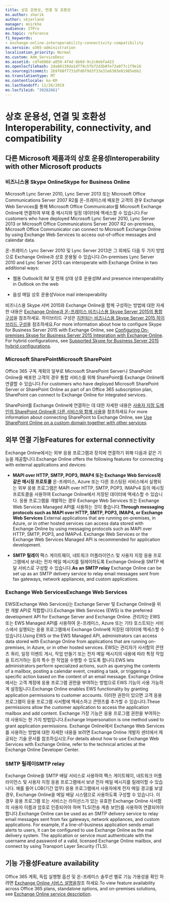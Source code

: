 ```yaml
---
title: 상호 운용성, 연결 및 호환성
ms.author: sharik
author: skjerland
manager: mnirkhe
audience: ITPro
ms.topic: reference
f1_keywords:
- exchange-online-interoperability-connectivity-compatibility
ms.service: o365-administration
localization_priority: Normal
ms.custom: Adm_ServiceDesc
ms.assetid: cdfe686d-a059-4f4d-bb8d-9c2c0ebfa423
ms.openlocfilehash: 2da88139da1d779c5fb72d3b8fe72a077c1f9e16
ms.sourcegitcommit: 2b9f68f7731dfd6f9d3f33e31e6303e81985ebb2
ms.translationtype: MT
ms.contentlocale: ko-KR
ms.lasthandoff: 11/26/2019
ms.locfileid: "39262661"
---
```

# <a name="interoperability-connectivity-and-compatibility"></a><span data-ttu-id="35b2c-102">상호 운용성, 연결 및 호환성</span><span class="sxs-lookup"><span data-stu-id="35b2c-102">Interoperability, connectivity, and compatibility</span></span>

## <a name="interoperability-with-other-microsoft-products"></a><span data-ttu-id="35b2c-103">다른 Microsoft 제품과의 상호 운용성</span><span class="sxs-lookup"><span data-stu-id="35b2c-103">Interoperability with other Microsoft products</span></span>

### <a name="skype-for-business-online"></a><span data-ttu-id="35b2c-104">비즈니스용 Skype Online</span><span class="sxs-lookup"><span data-stu-id="35b2c-104">Skype for Business Online</span></span>

<span data-ttu-id="35b2c-105">Microsoft Lync Server 2010, Lync Server 2013 또는 Microsoft Office Communications Server 2007 R2를 온-프레미스에 배포한 고객의 경우 Exchange Web Services를 통해 Microsoft Office Communicator를 Microsoft Exchange Online에 연결하여 부재 중 메시지와 일정 데이터에 액세스할 수 있습니다.</span><span class="sxs-lookup"><span data-stu-id="35b2c-105">For customers who have deployed Microsoft Lync Server 2010, Lync Server 2013 or Microsoft Office Communications Server 2007 R2 on-premises, Microsoft Office Communicator can connect to Microsoft Exchange Online by using Exchange Web Services to access out-of-office messages and calendar data.</span></span>
  
<span data-ttu-id="35b2c-106">온-프레미스 Lync Server 2010 및 Lync Server 2013은 그 외에도 다음 두 가지 방법으로 Exchange Online과 상호 운용될 수 있습니다.</span><span class="sxs-lookup"><span data-stu-id="35b2c-106">On-premises Lync Server 2010 and Lync Server 2013 can interoperate with Exchange Online in two additional ways:</span></span>
  
- <span data-ttu-id="35b2c-107">웹용 Outlook의 IM 및 현재 상태 상호 운용성</span><span class="sxs-lookup"><span data-stu-id="35b2c-107">IM and presence interoperability in Outlook on the web</span></span>
    
- <span data-ttu-id="35b2c-108">음성 메일 상호 운용성</span><span class="sxs-lookup"><span data-stu-id="35b2c-108">Voice mail interoperability</span></span>
    
<span data-ttu-id="35b2c-p101">비즈니스용 Skype 서버 2015와 Exchange Online을 함께 구성하는 방법에 대한 자세한 내용은 [Exchange Online과 온-프레미스 비즈니스용 Skype Server 2015의 통합 구성](https://go.microsoft.com/fwlink/p/?LinkId=271804)을 참조하세요. 하이브리드 구성은 [지원되는 비즈니스용 Skype Server 2015 하이브리드 구성](https://go.microsoft.com/fwlink/?LinkID=513084)을 참조하세요.</span><span class="sxs-lookup"><span data-stu-id="35b2c-p101">For more information about how to configure Skype for Business Server 2015 with Exchange Online, see [Configuring On-premises Skype for Business Server 2015 Integration with Exchange Online](https://go.microsoft.com/fwlink/p/?LinkId=271804). For hybrid configurations, see [Supported Skype for Business Server 2015 hybrid configurations](https://go.microsoft.com/fwlink/?LinkID=513084).</span></span>
  
### <a name="microsoft-sharepoint"></a><span data-ttu-id="35b2c-111">Microsoft SharePoint</span><span class="sxs-lookup"><span data-stu-id="35b2c-111">Microsoft SharePoint</span></span>

<span data-ttu-id="35b2c-112">Office 365 구독 계획의 일부로 Microsoft SharePoint Server나 SharePoint Online을 배포한 고객의 경우 통합 서비스를 위해 SharePoint를 Exchange Online에 연결할 수 있습니다.</span><span class="sxs-lookup"><span data-stu-id="35b2c-112">For customers who have deployed Microsoft SharePoint Server or SharePoint Online as part of an Office 365 subscription plan, SharePoint can connect to Exchange Online for integrated services.</span></span>
  
<span data-ttu-id="35b2c-113">SharePoint를 Exchange Online에 연결하는 데 대한 자세한 내용은 [사용자 지정 도메인의 SharePoint Online을 다른 서비스와 함께 사용](https://go.microsoft.com/fwlink/?LinkId=271805)을 참조하세요.</span><span class="sxs-lookup"><span data-stu-id="35b2c-113">For more information about connecting SharePoint to Exchange Online, see [Use SharePoint Online on a custom domain together with other services](https://go.microsoft.com/fwlink/?LinkId=271805).</span></span>
  
## <a name="features-for-external-connectivity"></a><span data-ttu-id="35b2c-114">외부 연결 기능</span><span class="sxs-lookup"><span data-stu-id="35b2c-114">Features for external connectivity</span></span>

<span data-ttu-id="35b2c-115">Exchange Online에서는 외부 응용 프로그램과 장치에 연결하기 위해 다음과 같은 기능을 제공합니다.</span><span class="sxs-lookup"><span data-stu-id="35b2c-115">Exchange Online offers the following features for connecting with external applications and devices:</span></span>
  
- <span data-ttu-id="35b2c-p102">**MAPI over HTTP, SMTP, POP3, IMAP4 또는 Exchange Web Services와 같은 메시징 프로토콜** 온-프레미스, Azure 또는 다른 호스팅된 서비스에서 실행되는 외부 응용 프로그램은 MAPI over HTTP, SMTP, POP3, IMAPv4 등의 메시징 프로토콜을 사용하여 Exchange Online에서 저장된 데이터에 액세스할 수 있습니다. 응용 프로그램을 개발하는 경우 Exchange Web Services 또는 Exchange Web Services Managed API를 사용하는 것이 좋습니다.</span><span class="sxs-lookup"><span data-stu-id="35b2c-p102">**Through messaging protocols such as MAPI over HTTP, SMTP, POP3, IMAP4, or Exchange Web Services** External applications that are running on-premises, in Azure, or in other hosted services can access data stored with Exchange Online by using messaging protocols such as MAPI over HTTP, SMTP, POP3, and IMAPv4. Exchange Web Services or the Exchange Web Services Managed API is recommended for application development.</span></span> 
    
- <span data-ttu-id="35b2c-118">**SMTP 릴레이** 팩스 게이트웨이, 네트워크 어플라이언스 및 사용자 지정 응용 프로그램에서 보내는 전자 메일 메시지를 릴레이하도록 Exchange Online을 SMTP 배달 서비스로 구성할 수 있습니다.</span><span class="sxs-lookup"><span data-stu-id="35b2c-118">**As an SMTP relay** Exchange Online can be set up as an SMTP delivery service to relay email messages sent from fax gateways, network appliances, and custom applications.</span></span> 
    
### <a name="exchange-web-services"></a><span data-ttu-id="35b2c-119">Exchange Web Services</span><span class="sxs-lookup"><span data-stu-id="35b2c-119">Exchange Web Services</span></span>

<span data-ttu-id="35b2c-120">EWS(Exchange Web Services)는 Exchange Server 및 Exchange Online을 위한 개발 API로 적합합니다.</span><span class="sxs-lookup"><span data-stu-id="35b2c-120">Exchange Web Services (EWS) is the preferred development API for Exchange Server and Exchange Online.</span></span> <span data-ttu-id="35b2c-121">관리자는 EWS 또는 EWS Managed API를 사용하여 온-프레미스, Azure 또는 기타 호스트되는 서비스에서 실행되는 응용 프로그램에서 Exchange Online에 저장된 데이터에 액세스할 수 있습니다.</span><span class="sxs-lookup"><span data-stu-id="35b2c-121">Using EWS or the EWS Managed API, administrators can access data stored with Exchange Online from applications that are running on-premises, in Azure, or in other hosted services.</span></span> <span data-ttu-id="35b2c-122">EWS는 관리자가 사서함의 콘텐츠 쿼리, 일정 이벤트 게시, 작업 만들기 또는 전자 메일 메시지의 내용에 따라 특정 작업을 트리거하는 등의 특수 한 작업을 수행할 수 있도록 합니다.</span><span class="sxs-lookup"><span data-stu-id="35b2c-122">EWS lets administrators perform specialized actions, such as querying the contents of a mailbox, posting a calendar event, creating a task, or triggering a specific action based on the content of an email message.</span></span> <span data-ttu-id="35b2c-123">Exchange Online에서는 고객 계정에 응용 프로그램 권한을 부여하는 방법으로 EWS 기능이 사용 가능하게 설정됩니다.</span><span class="sxs-lookup"><span data-stu-id="35b2c-123">Exchange Online enables EWS functionality by granting application permissions to customer accounts.</span></span> <span data-ttu-id="35b2c-124">이러한 권한이 있으면 고객 응용 프로그램이 응용 프로그램 사서함에 액세스하고 콘텐츠를 추가할 수 있습니다.</span><span class="sxs-lookup"><span data-stu-id="35b2c-124">These permissions allow the customer application to access the application mailbox and add content.</span></span> <span data-ttu-id="35b2c-125">Exchange 가장 기능은 응용 프로그램 권한을 부여하는 데 사용되는 한 가지 방법입니다.</span><span class="sxs-lookup"><span data-stu-id="35b2c-125">Exchange Impersonation is one method used to grant application permissions.</span></span> <span data-ttu-id="35b2c-126">Exchange Online에서 Exchange Web Services를 사용하는 방법에 대한 자세한 내용을 보려면 Exchange Online 개발자 센터에서 제공되는 기술 문서를 참조하십시오.</span><span class="sxs-lookup"><span data-stu-id="35b2c-126">For details about how to use Exchange Web Services with Exchange Online, refer to the technical articles at the Exchange Online Developer Center.</span></span>
  
### <a name="smtp-relay"></a><span data-ttu-id="35b2c-127">SMTP 릴레이</span><span class="sxs-lookup"><span data-stu-id="35b2c-127">SMTP relay</span></span>

<span data-ttu-id="35b2c-p104">Exchange Online을 SMTP 배달 서비스로 사용하여 팩스 게이트웨이, 네트워크 어플라이언스 및 사용자 지정 응용 프로그램에서 보낸 전자 메일 메시지를 릴레이할 수 있습니다. 예를 들어 LOB(기간 업무) 응용 프로그램에서 사용자에게 전자 메일 경고를 보낼 경우, Exchange Online을 메일 배달 시스템으로 사용하도록 구성할 수 있습니다. 이 경우 응용 프로그램 또는 서비스는 라이선스가 있는 유효한 Exchange Online 사서함의 사용자 이름과 암호로 인증되어야 하며 TLS(전송 계층 보안)를 사용하여 연결되어야 합니다.</span><span class="sxs-lookup"><span data-stu-id="35b2c-p104">Exchange Online can be used as an SMTP delivery service to relay email messages sent from fax gateways, network appliances, and custom applications. For example, if a line-of-business application sends email alerts to users, it can be configured to use Exchange Online as the mail delivery system. The application or service must authenticate with the username and password of a valid, licensed Exchange Online mailbox, and connect by using Transport Layer Security (TLS).</span></span>
  
## <a name="feature-availability"></a><span data-ttu-id="35b2c-131">기능 가용성</span><span class="sxs-lookup"><span data-stu-id="35b2c-131">Feature availability</span></span>

<span data-ttu-id="35b2c-132">Office 365 계획, 독립 실행형 옵션 및 온-프레미스 솔루션 별로 기능 가용성을 확인 하려면 [Exchange Online 서비스 설명을](exchange-online-service-description.md)참조 하세요.</span><span class="sxs-lookup"><span data-stu-id="35b2c-132">To view feature availability across Office 365 plans, standalone options, and on-premises solutions, see [Exchange Online service description](exchange-online-service-description.md).</span></span>
  


